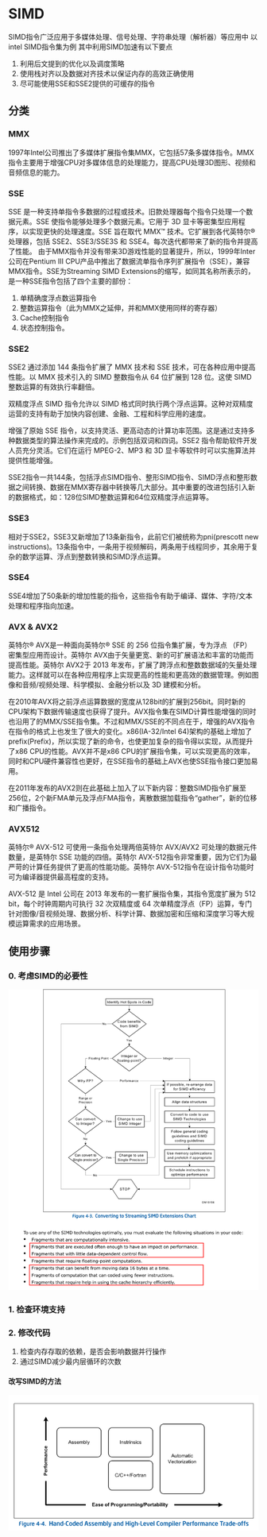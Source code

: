 # SIMD
SIMD指令广泛应用于多媒体处理、信号处理、字符串处理（解析器）等应用中
以intel SIMD指令集为例
其中利用SIMD加速有以下要点
1. 利用后文提到的优化以及调度策略
2. 使用栈对齐以及数据对齐技术以保证内存的高效正确使用
3. 尽可能使用SSE和SSE2提供的可缓存的指令
## 分类
### MMX
1997年Intel公司推出了多媒体扩展指令集MMX，它包括57条多媒体指令。MMX指令主要用于增强CPU对多媒体信息的处理能力，提高CPU处理3D图形、视频和音频信息的能力。
### SSE
SSE 是一种支持单指令多数据的过程或技术。旧款处理器每个指令只处理一个数据元素。SSE 使指令能够处理多个数据元素。它用于 3D 显卡等密集型应用程序，以实现更快的处理速度。SSE 旨在取代 MMX™ 技术。它扩展到各代英特尔® 处理器，包括 SSE2、SSE3/SSE3S 和 SSE4。每次迭代都带来了新的指令并提高了性能。
由于MMX指令并没有带来3D游戏性能的显著提升，所以，1999年Inter公司在Pentium III CPU产品中推出了数据流单指令序列扩展指令（SSE），兼容MMX指令。SSE为Streaming SIMD Extensions的缩写，如同其名称所表示的，是一种SSE指令包括了四个主要的部份：
1. 单精确度浮点数运算指令
2. 整数运算指令（此为MMX之延伸，并和MMX使用同样的寄存器）
3. Cache控制指令
4. 状态控制指令。
### SSE2
SSE2 通过添加 144 条指令扩展了 MMX 技术和 SSE 技术，可在各种应用中提高性能。以 MMX 技术引入的 SIMD 整数指令从 64 位扩展到 128 位。这使 SIMD 整数运算的有效执行率翻倍。

双精度浮点 SIMD 指令允许以 SIMD 格式同时执行两个浮点运算。这种对双精度运营的支持有助于加快内容创建、金融、工程和科学应用的速度。

增强了原始 SSE 指令，以支持灵活、更高动态的计算功率范围。这是通过支持多种数据类型的算法操作来完成的。示例包括双词和四词。SSE2 指令帮助软件开发人员充分灵活。它们在运行 MPEG-2、MP3 和 3D 显卡等软件时可以实施算法并提供性能增强。

SSE2指令一共144条，包括浮点SIMD指令、整形SIMD指令、SIMD浮点和整形数据之间转换、数据在MMX寄存器中转换等几大部分。其中重要的改进包括引入新的数据格式，如：128位SIMD整数运算和64位双精度浮点运算等。
### SSE3
相对于SSE2，SSE3又新增加了13条新指令，此前它们被统称为pni(prescott new instructions)。13条指令中，一条用于视频解码，两条用于线程同步，其余用于复杂的数学运算、浮点到整数转换和SIMD浮点运算。
### SSE4
SSE4增加了50条新的增加性能的指令，这些指令有助于编译、媒体、字符/文本处理和程序指向加速。
### AVX & AVX2
英特尔® AVX是一种面向英特尔® SSE 的 256 位指令集扩展，专为浮点 （FP） 密集型应用而设计。英特尔 AVX由于矢量更宽、新的可扩展语法和丰富的功能而提高性能。英特尔 AVX2于 2013 年发布，扩展了跨浮点和整数数据域的矢量处理能力。这样就可以在各种应用程序上实现更高的性能和更高效的数据管理。例如图像和音频/视频处理、科学模拟、金融分析以及 3D 建模和分析。 

在2010年AVX将之前浮点运算数据的宽度从128bit的扩展到256bit。同时新的CPU架构下数据传输速度也获得了提升。AVX指令集在SIMD计算性能增强的同时也沿用了的MMX/SSE指令集。不过和MMX/SSE的不同点在于，增强的AVX指令在指令的格式上也发生了很大的变化。x86(IA-32/Intel 64)架构的基础上增加了prefix(Prefix)，所以实现了新的命令，也使更加复杂的指令得以实现，从而提升了x86 CPU的性能。AVX并不是x86 CPU的扩展指令集，可以实现更高的效率，同时和CPU硬件兼容性也更好，在SSE指令的基础上AVX也使SSE指令接口更加易用。

在2011年发布的AVX2则在此基础上加入了以下新内容：整数SIMD指令扩展至256位，2个新FMA单元及浮点FMA指令，离散数据加载指令“gather”，新的位移和广播指令。

### AVX512
英特尔® AVX-512 可使用一条指令处理两倍英特尔 AVX/AVX2 可处理的数据元件数量，是英特尔 SSE 功能的四倍。英特尔 AVX-512指令非常重要，因为它们为最严苛的计算任务提供了更高的性能功能。英特尔 AVX-512指令在设计指令功能时可为编译器提供最高程度的支持。

AVX-512 是 Intel 公司在 2013 年发布的一套扩展指令集，其指令宽度扩展为 512 bit，每个时钟周期内可执行 32 次双精度或 64 次单精度浮点（FP）运算，专门针对图像/音视频处理、数据分析、科学计算、数据加密和压缩和深度学习等大规模运算需求的应用场景。
## 使用步骤
### 0. 考虑SIMD的必要性
![是否真的需要用SIMD](pics/should_SIMD_or_not.png)
### 1. 检查环境支持
### 2. 修改代码
1. 检查内存存取的依赖，是否会影响数据并行操作
2. 通过SIMD减少最内层循环的次数
#### 改写SIMD的方法
![SIMD写法](pics/SIMD_Coding_Methodologies.png)
